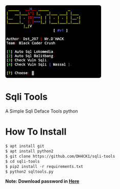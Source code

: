 <img src="gambar.jpg" style="text-align: center;border-radius: 6px;" width="300px" />

# Sqli Tools
A Simple Sqli Deface Tools python
# How To Install
```
$ apt install git
$ apt install python2
$ git clone https://github.com/DH4CK1/sqli-tools
$ cd sqli-tools
$ pip2 install -r requirements.txt
$ python2 sqltools.py
```

<b>Note: Download password in <a href="https://duit.cc/H0ebw">Here</a></b>
